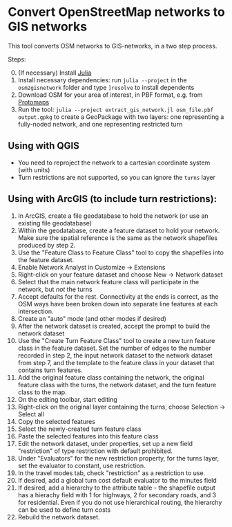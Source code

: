 # Convert OpenStreetMap networks to GIS networks

This tool converts OSM networks to GIS-networks, in a two step process.

Steps:

0. (If necessary) Install [Julia](https://julialang.org)
1. Install necessary dependencies: run `julia --project` in the `osm2gisnetwork` folder and type `]resolve` to install dependents
1. Download OSM for your area of interest, in PBF format, e.g. from [Protomaps](https://app.protomaps.com)
2. Run the tool: `julia --project extract_gis_network.jl osm_file.pbf output.gpkg` to create a GeoPackage with two layers: one representing a fully-noded network, and one representing restricted turn

## Using with QGIS

- You need to reproject the network to a cartesian coordinate system (with units)
- Turn restrictions are not supported, so you can ignore the `turns` layer

## Using with ArcGIS (to include turn restrictions):

1. In ArcGIS, create a file geodatabase to hold the network (or use an existing file geodatabase)
4. Within the geodatabase, create a feature dataset to hold your network. Make sure the spatial reference is the same as the network shapefiles produced by step 2.
5. Use the "Feature Class to Feature Class" tool to copy the shapefiles into the feature dataset.
6. Enable Network Analyst in Customize -> Extensions
7. Right-click on your feature dataset and choose New -> Network dataset
8. Select that the main network feature class will participate in the network, but _not_ the turns
9. Accept defaults for the rest. Connectivity at the ends is correct, as the OSM ways have been broken down into separate line features at each intersection.
10. Create an "auto" mode (and other modes if desired)
11. After the network dataset is created, accept the prompt to build the network dataset
12. Use the "Create Turn Feature Class" tool to create a new turn feature class in the feature dataset. Set the number of edges to the number recorded in step 2, the input network dataset to the network dataset from step 7, and the template to the feature class in your dataset that contains turn features.
13. Add the original feature class containing the network, the original feature class with the turns, the network dataset, and the turn feature class to the map.
14. On the editing toolbar, start editing
15. Right-click on the original layer containing the turns, choose Selection -> Select all
16. Copy the selected features
17. Select the newly-created turn feature class
18. Paste the selected features into this feature class
19. Edit the network dataset, under properties, set up a new field "restriction" of type restriction with default prohibited.
20. Under "Evaluators" for the new restriction property, for the turns layer, set the evaluator to constant, use restriction.
21. In the travel modes tab, check "restriction" as a restriction to use.
22. If desired, add a global turn cost default evaluator to the minutes field
23. If desired, add a hierarchy to the attribute table - the shapefile output has a hierachy field with 1 for highways, 2 for secondary roads, and 3 for residential. Even if you do not use hierarchical routing, the hierarchy can be used to define turn costs
20. Rebuild the network dataset.